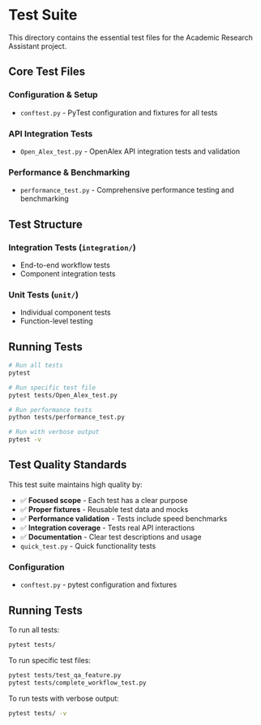 # Test Suite

This directory contains the essential test files for the Academic Research Assistant project.

## Core Test Files

### Configuration & Setup
- `conftest.py` - PyTest configuration and fixtures for all tests

### API Integration Tests  
- `Open_Alex_test.py` - OpenAlex API integration tests and validation

### Performance & Benchmarking
- `performance_test.py` - Comprehensive performance testing and benchmarking

## Test Structure

### Integration Tests (`integration/`)
- End-to-end workflow tests
- Component integration tests

### Unit Tests (`unit/`)
- Individual component tests
- Function-level testing

## Running Tests

```bash
# Run all tests
pytest

# Run specific test file
pytest tests/Open_Alex_test.py

# Run performance tests
python tests/performance_test.py

# Run with verbose output
pytest -v
```

## Test Quality Standards

This test suite maintains high quality by:
- ✅ **Focused scope** - Each test has a clear purpose
- ✅ **Proper fixtures** - Reusable test data and mocks
- ✅ **Performance validation** - Tests include speed benchmarks
- ✅ **Integration coverage** - Tests real API interactions
- ✅ **Documentation** - Clear test descriptions and usage
- `quick_test.py` - Quick functionality tests

### Configuration
- `conftest.py` - pytest configuration and fixtures

## Running Tests

To run all tests:
```bash
pytest tests/
```

To run specific test files:
```bash
pytest tests/test_qa_feature.py
pytest tests/complete_workflow_test.py
```

To run tests with verbose output:
```bash
pytest tests/ -v
```

